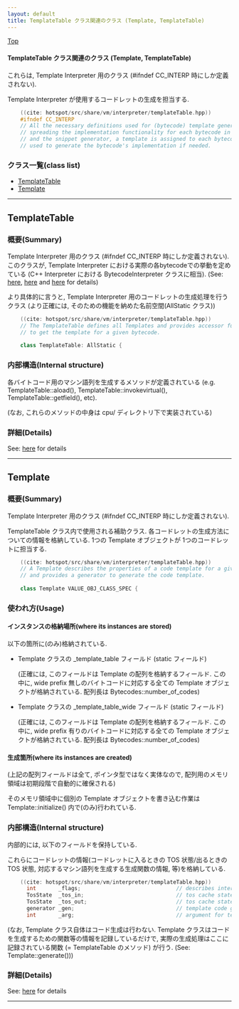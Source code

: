 ```yaml
---
layout: default
title: TemplateTable クラス関連のクラス (Template, TemplateTable)
---
```

[Top](../index.html)

#### TemplateTable クラス関連のクラス (Template, TemplateTable)

これらは, Template Interpreter 用のクラス (#ifndef CC_INTERP 時にしか定義されない).

Template Interpreter が使用するコードレットの生成を担当する.


```cpp
    ((cite: hotspot/src/share/vm/interpreter/templateTable.hpp))
    #ifndef CC_INTERP
    // All the necessary definitions used for (bytecode) template generation. Instead of
    // spreading the implementation functionality for each bytecode in the interpreter
    // and the snippet generator, a template is assigned to each bytecode which can be
    // used to generate the bytecode's implementation if needed.
```


### クラス一覧(class list)

  * [TemplateTable](#noxFepDyB0)
  * [Template](#noFgafabI5)


---
## <a name="noxFepDyB0" id="noxFepDyB0">TemplateTable</a>

### 概要(Summary)
Template Interpreter 用のクラス (#ifndef CC_INTERP 時にしか定義されない).
このクラスが, Template Interpreter における実際の各bytecodeでの挙動を定めている
(C++ Interpreter における BytecodeInterpreter クラスに相当). (See: [here](no7882AgC.html), [here](no3059SwU.html) and [here](no7882bnt.html) for details)

より具体的に言うと, 
Template Interpreter 用のコードレットの生成処理を行うクラス (より正確には, そのための機能を納めた名前空間(AllStatic クラス))


```cpp
    ((cite: hotspot/src/share/vm/interpreter/templateTable.hpp))
    // The TemplateTable defines all Templates and provides accessor functions
    // to get the template for a given bytecode.
    
    class TemplateTable: AllStatic {
```

### 内部構造(Internal structure)
各バイトコード用のマシン語列を生成するメソッドが定義されている
(e.g. TemplateTable::aload(), TemplateTable::invokevirtual(), TemplateTable::getfield(), etc).

(なお, これらのメソッドの中身は cpu/ ディレクトリ下で実装されている)




### 詳細(Details)
See: [here](../doxygen/classTemplateTable.html) for details

---
## <a name="noFgafabI5" id="noFgafabI5">Template</a>

### 概要(Summary)
Template Interpreter 用のクラス (#ifndef CC_INTERP 時にしか定義されない).

TemplateTable クラス内で使用される補助クラス. 
各コードレットの生成方法についての情報を格納している.
1つの Template オブジェクトが 1つのコードレットに担当する.


```cpp
    ((cite: hotspot/src/share/vm/interpreter/templateTable.hpp))
    // A Template describes the properties of a code template for a given bytecode
    // and provides a generator to generate the code template.
    
    class Template VALUE_OBJ_CLASS_SPEC {
```

### 使われ方(Usage)
#### インスタンスの格納場所(where its instances are stored)
以下の箇所に(のみ)格納されている.

* Template クラスの _template_table フィールド (static フィールド)
  
  (正確には, このフィールドは Template の配列を格納するフィールド.
  この中に, wide prefix 無しのバイトコードに対応する全ての Template オブジェクトが格納されている.
  配列長は Bytecodes::number_of_codes)

* Template クラスの _template_table_wide フィールド (static フィールド)
  
  (正確には, このフィールドは Template の配列を格納するフィールド.
  この中に, wide prefix 有りのバイトコードに対応する全ての Template オブジェクトが格納されている.
  配列長は Bytecodes::number_of_codes)

#### 生成箇所(where its instances are created)
(上記の配列フィールドは全て, ポインタ型ではなく実体なので, 配列用のメモリ領域は初期段階で自動的に確保される)

そのメモリ領域中に個別の Template オブジェクトを書き込む作業は Template::initialize() 内で(のみ)行われている.

### 内部構造(Internal structure)
内部的には, 以下のフィールドを保持している.

これらにコードレットの情報(コードレットに入るときの TOS 状態/出るときの TOS 状態, 
対応するマシン語列を生成する生成関数の情報, 等)を格納している.


```cpp
    ((cite: hotspot/src/share/vm/interpreter/templateTable.hpp))
      int       _flags;                              // describes interpreter template properties (bcp unknown)
      TosState  _tos_in;                             // tos cache state before template execution
      TosState  _tos_out;                            // tos cache state after  template execution
      generator _gen;                                // template code generator
      int       _arg;                                // argument for template code generator
```

(なお, Template クラス自体はコード生成は行わない.
Template クラスはコードを生成するための関数等の情報を記録しているだけで, 
実際の生成処理はここに記録されている関数 (= TemplateTable のメソッド) が行う.
(See: Template::generate()))




### 詳細(Details)
See: [here](../doxygen/classTemplate.html) for details

---

